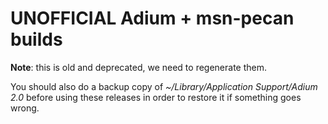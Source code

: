# UNOFFICIAL Adium + msn-pecan builds #

**Note**: this is old and deprecated, we need to regenerate them.

You should also do a backup copy of _~/Library/Application Support/Adium 2.0_ before using these releases in order to restore it if something goes wrong.